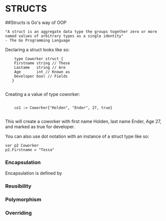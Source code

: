 # STRUCTS

##Structs is Go's way of OOP

```
"A struct is an aggregate data type the groups together zero or more
named values of arbitrary types as a single identity" 
- The Go Programming Language
```

Declaring a struct looks like so:

```
    type Coworker struct {
   	Firstname string // These
   	Lastame   string // Are
   	Age       int // Known as
   	Developer bool // Fields
   }
   
```

Creating a a value of type coworker:

```
    
    co1 := Coworker{"Holden", "Ender", 27, true}
    
```

This will create a coworker with first name Holden, last name Ender, Age 27, and
marked as true for developer.

You can also use dot notation with an instance of a struct type like so:

```
var p2 Coworker
p2.Firstname = "Tessa"
```

### Encapsulation 

Encapsulation is defined by 

### Reusibility

### Polymorphism

### Overriding 

 